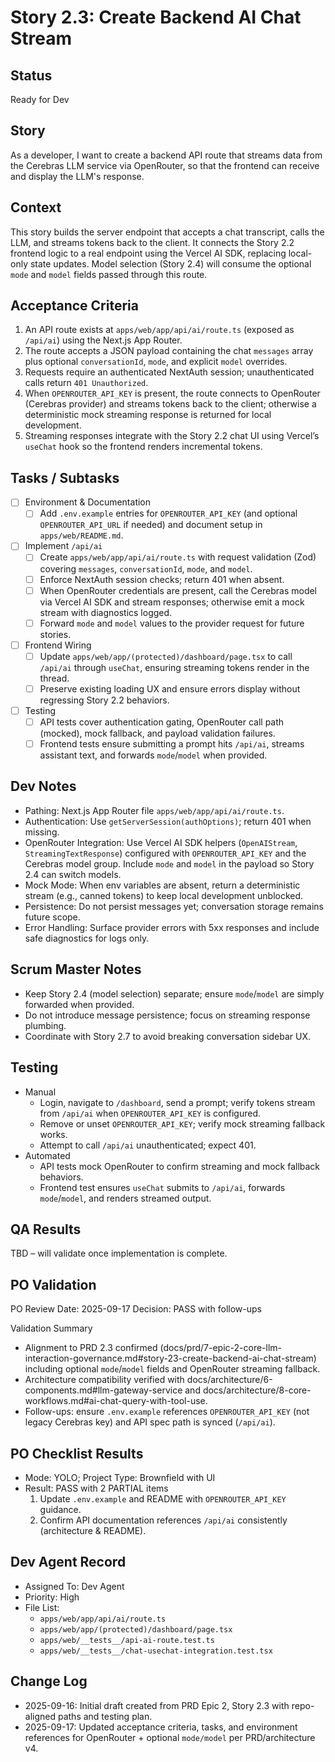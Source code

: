 # Story 2.3: Create Backend AI Chat Stream

## Status
Ready for Dev

## Story
As a developer, I want to create a backend API route that streams data from the Cerebras LLM service via OpenRouter, so that the frontend can receive and display the LLM's response.

## Context
This story builds the server endpoint that accepts a chat transcript, calls the LLM, and streams tokens back to the client. It connects the Story 2.2 frontend logic to a real endpoint using the Vercel AI SDK, replacing local-only state updates. Model selection (Story 2.4) will consume the optional `mode` and `model` fields passed through this route.

## Acceptance Criteria
1. An API route exists at `apps/web/app/api/ai/route.ts` (exposed as `/api/ai`) using the Next.js App Router.
2. The route accepts a JSON payload containing the chat `messages` array plus optional `conversationId`, `mode`, and explicit `model` overrides.
3. Requests require an authenticated NextAuth session; unauthenticated calls return `401 Unauthorized`.
4. When `OPENROUTER_API_KEY` is present, the route connects to OpenRouter (Cerebras provider) and streams tokens back to the client; otherwise a deterministic mock streaming response is returned for local development.
5. Streaming responses integrate with the Story 2.2 chat UI using Vercel’s `useChat` hook so the frontend renders incremental tokens.

## Tasks / Subtasks
- [ ] Environment & Documentation
  - [ ] Add `.env.example` entries for `OPENROUTER_API_KEY` (and optional `OPENROUTER_API_URL` if needed) and document setup in `apps/web/README.md`.
- [ ] Implement `/api/ai`
  - [ ] Create `apps/web/app/api/ai/route.ts` with request validation (Zod) covering `messages`, `conversationId`, `mode`, and `model`.
  - [ ] Enforce NextAuth session checks; return 401 when absent.
  - [ ] When OpenRouter credentials are present, call the Cerebras model via Vercel AI SDK and stream responses; otherwise emit a mock stream with diagnostics logged.
  - [ ] Forward `mode` and `model` values to the provider request for future stories.
- [ ] Frontend Wiring
  - [ ] Update `apps/web/app/(protected)/dashboard/page.tsx` to call `/api/ai` through `useChat`, ensuring streaming tokens render in the thread.
  - [ ] Preserve existing loading UX and ensure errors display without regressing Story 2.2 behaviors.
- [ ] Testing
  - [ ] API tests cover authentication gating, OpenRouter call path (mocked), mock fallback, and payload validation failures.
  - [ ] Frontend tests ensure submitting a prompt hits `/api/ai`, streams assistant text, and forwards `mode`/`model` when provided.

## Dev Notes
- Pathing: Next.js App Router file `apps/web/app/api/ai/route.ts`.
- Authentication: Use `getServerSession(authOptions)`; return 401 when missing.
- OpenRouter Integration: Use Vercel AI SDK helpers (`OpenAIStream`, `StreamingTextResponse`) configured with `OPENROUTER_API_KEY` and the Cerebras model group. Include `mode` and `model` in the payload so Story 2.4 can switch models.
- Mock Mode: When env variables are absent, return a deterministic stream (e.g., canned tokens) to keep local development unblocked.
- Persistence: Do not persist messages yet; conversation storage remains future scope.
- Error Handling: Surface provider errors with 5xx responses and include safe diagnostics for logs only.

## Scrum Master Notes
- Keep Story 2.4 (model selection) separate; ensure `mode`/`model` are simply forwarded when provided.
- Do not introduce message persistence; focus on streaming response plumbing.
- Coordinate with Story 2.7 to avoid breaking conversation sidebar UX.

## Testing
- Manual
  - Login, navigate to `/dashboard`, send a prompt; verify tokens stream from `/api/ai` when `OPENROUTER_API_KEY` is configured.
  - Remove or unset `OPENROUTER_API_KEY`; verify mock streaming fallback works.
  - Attempt to call `/api/ai` unauthenticated; expect 401.
- Automated
  - API tests mock OpenRouter to confirm streaming and mock fallback behaviors.
  - Frontend test ensures `useChat` submits to `/api/ai`, forwards `mode`/`model`, and renders streamed output.

## QA Results
TBD – will validate once implementation is complete.

## PO Validation

PO Review Date: 2025-09-17
Decision: PASS with follow-ups

Validation Summary
- Alignment to PRD 2.3 confirmed (docs/prd/7-epic-2-core-llm-interaction-governance.md#story-23-create-backend-ai-chat-stream) including optional `mode`/`model` fields and OpenRouter streaming fallback.
- Architecture compatibility verified with docs/architecture/6-components.md#llm-gateway-service and docs/architecture/8-core-workflows.md#ai-chat-query-with-tool-use.
- Follow-ups: ensure `.env.example` references `OPENROUTER_API_KEY` (not legacy Cerebras key) and API spec path is synced (`/api/ai`).

## PO Checklist Results
- Mode: YOLO; Project Type: Brownfield with UI
- Result: PASS with 2 PARTIAL items
  1. Update `.env.example` and README with `OPENROUTER_API_KEY` guidance.
  2. Confirm API documentation references `/api/ai` consistently (architecture & README).

## Dev Agent Record
- Assigned To: Dev Agent
- Priority: High
- File List:
  - `apps/web/app/api/ai/route.ts`
  - `apps/web/app/(protected)/dashboard/page.tsx`
  - `apps/web/__tests__/api-ai-route.test.ts`
  - `apps/web/__tests__/chat-usechat-integration.test.tsx`

## Change Log
- 2025-09-16: Initial draft created from PRD Epic 2, Story 2.3 with repo-aligned paths and testing plan.
- 2025-09-17: Updated acceptance criteria, tasks, and environment references for OpenRouter + optional `mode/model` per PRD/architecture v4.
